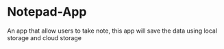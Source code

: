# Notepad-App
An app that allow users to take note, this app will save the data using local storage and cloud storage

